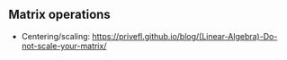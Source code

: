 ## Matrix operations

- Centering/scaling: https://privefl.github.io/blog/(Linear-Algebra)-Do-not-scale-your-matrix/
